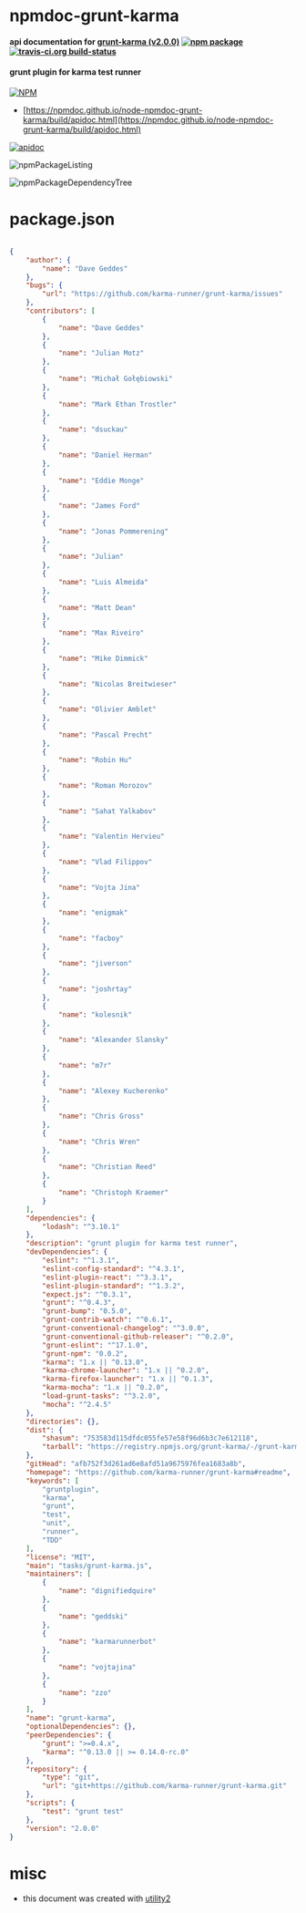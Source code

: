 # npmdoc-grunt-karma

#### api documentation for  [grunt-karma (v2.0.0)](https://github.com/karma-runner/grunt-karma#readme)  [![npm package](https://img.shields.io/npm/v/npmdoc-grunt-karma.svg?style=flat-square)](https://www.npmjs.org/package/npmdoc-grunt-karma) [![travis-ci.org build-status](https://api.travis-ci.org/npmdoc/node-npmdoc-grunt-karma.svg)](https://travis-ci.org/npmdoc/node-npmdoc-grunt-karma)

#### grunt plugin for karma test runner

[![NPM](https://nodei.co/npm/grunt-karma.png?downloads=true&downloadRank=true&stars=true)](https://www.npmjs.com/package/grunt-karma)

- [https://npmdoc.github.io/node-npmdoc-grunt-karma/build/apidoc.html](https://npmdoc.github.io/node-npmdoc-grunt-karma/build/apidoc.html)

[![apidoc](https://npmdoc.github.io/node-npmdoc-grunt-karma/build/screenCapture.buildCi.browser.%252Ftmp%252Fbuild%252Fapidoc.html.png)](https://npmdoc.github.io/node-npmdoc-grunt-karma/build/apidoc.html)

![npmPackageListing](https://npmdoc.github.io/node-npmdoc-grunt-karma/build/screenCapture.npmPackageListing.svg)

![npmPackageDependencyTree](https://npmdoc.github.io/node-npmdoc-grunt-karma/build/screenCapture.npmPackageDependencyTree.svg)



# package.json

```json

{
    "author": {
        "name": "Dave Geddes"
    },
    "bugs": {
        "url": "https://github.com/karma-runner/grunt-karma/issues"
    },
    "contributors": [
        {
            "name": "Dave Geddes"
        },
        {
            "name": "Julian Motz"
        },
        {
            "name": "Michał Gołębiowski"
        },
        {
            "name": "Mark Ethan Trostler"
        },
        {
            "name": "dsuckau"
        },
        {
            "name": "Daniel Herman"
        },
        {
            "name": "Eddie Monge"
        },
        {
            "name": "James Ford"
        },
        {
            "name": "Jonas Pommerening"
        },
        {
            "name": "Julian"
        },
        {
            "name": "Luis Almeida"
        },
        {
            "name": "Matt Dean"
        },
        {
            "name": "Max Riveiro"
        },
        {
            "name": "Mike Dimmick"
        },
        {
            "name": "Nicolas Breitwieser"
        },
        {
            "name": "Olivier Amblet"
        },
        {
            "name": "Pascal Precht"
        },
        {
            "name": "Robin Hu"
        },
        {
            "name": "Roman Morozov"
        },
        {
            "name": "Sahat Yalkabov"
        },
        {
            "name": "Valentin Hervieu"
        },
        {
            "name": "Vlad Filippov"
        },
        {
            "name": "Vojta Jina"
        },
        {
            "name": "enigmak"
        },
        {
            "name": "facboy"
        },
        {
            "name": "jiverson"
        },
        {
            "name": "joshrtay"
        },
        {
            "name": "kolesnik"
        },
        {
            "name": "Alexander Slansky"
        },
        {
            "name": "m7r"
        },
        {
            "name": "Alexey Kucherenko"
        },
        {
            "name": "Chris Gross"
        },
        {
            "name": "Chris Wren"
        },
        {
            "name": "Christian Reed"
        },
        {
            "name": "Christoph Kraemer"
        }
    ],
    "dependencies": {
        "lodash": "^3.10.1"
    },
    "description": "grunt plugin for karma test runner",
    "devDependencies": {
        "eslint": "^1.3.1",
        "eslint-config-standard": "^4.3.1",
        "eslint-plugin-react": "^3.3.1",
        "eslint-plugin-standard": "^1.3.2",
        "expect.js": "^0.3.1",
        "grunt": "^0.4.3",
        "grunt-bump": "0.5.0",
        "grunt-contrib-watch": "^0.6.1",
        "grunt-conventional-changelog": "^3.0.0",
        "grunt-conventional-github-releaser": "^0.2.0",
        "grunt-eslint": "^17.1.0",
        "grunt-npm": "0.0.2",
        "karma": "1.x || ^0.13.0",
        "karma-chrome-launcher": "1.x || ^0.2.0",
        "karma-firefox-launcher": "1.x || ^0.1.3",
        "karma-mocha": "1.x || ^0.2.0",
        "load-grunt-tasks": "^3.2.0",
        "mocha": "^2.4.5"
    },
    "directories": {},
    "dist": {
        "shasum": "753583d115dfdc055fe57e58f96d6b3c7e612118",
        "tarball": "https://registry.npmjs.org/grunt-karma/-/grunt-karma-2.0.0.tgz"
    },
    "gitHead": "afb752f3d261ad6e8afd51a9675976fea1683a8b",
    "homepage": "https://github.com/karma-runner/grunt-karma#readme",
    "keywords": [
        "gruntplugin",
        "karma",
        "grunt",
        "test",
        "unit",
        "runner",
        "TDD"
    ],
    "license": "MIT",
    "main": "tasks/grunt-karma.js",
    "maintainers": [
        {
            "name": "dignifiedquire"
        },
        {
            "name": "geddski"
        },
        {
            "name": "karmarunnerbot"
        },
        {
            "name": "vojtajina"
        },
        {
            "name": "zzo"
        }
    ],
    "name": "grunt-karma",
    "optionalDependencies": {},
    "peerDependencies": {
        "grunt": ">=0.4.x",
        "karma": "^0.13.0 || >= 0.14.0-rc.0"
    },
    "repository": {
        "type": "git",
        "url": "git+https://github.com/karma-runner/grunt-karma.git"
    },
    "scripts": {
        "test": "grunt test"
    },
    "version": "2.0.0"
}
```



# misc
- this document was created with [utility2](https://github.com/kaizhu256/node-utility2)

